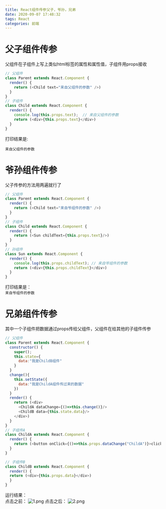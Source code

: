 ```yaml
---
title: React组件传参父子，爷孙，兄弟
date: 2020-09-07 17:48:32
tags: React
categories: 前端
---
```

<script type="text/javascript" src="/js/bai.js"></script>

# 父子组件传参
父组件在子组件上写上类似html标签的属性和属性值，子组件用props接收
```js
// 父组件
class Parent extends React.Component {
  render() {
    return (<Child text="来自父组件的参数" />)
  }
}
// 子组件
class Child extends React.Component {
  render() {
    console.log(this.props.text);  // 来自父组件的参数
    return (<div>{this.props.text}</div>)
  }
}
```
打印结果是:   
<!-- more -->
`来自父组件的参数`

# 爷孙组件传参
父子传参的方法用两遍就行了
```js
// 父组件
class Parent extends React.Component {
  render() {
    return (<Child text="来自爷组件的参数" />)
  }
}
// 子组件
class Child extends React.Component {
  render() {
    return (<Sun childText={this.props.text}/>)
  }
}
// 孙组件
class Sun extends React.Component {
  render() {
    console.log(this.props.childText); // 来自爷组件的参数
    return (<div>{this.props.childText}</div>)
  }
}
```
打印结果是：    
`来自爷组件的参数`

#  兄弟组件传参
其中一个子组件把数据通过props传给父组件，父组件在给其他的子组件传参
```js
// 父组件
class Parent extends React.Component {
  constructor() {
    super();
    this.state={
      data:"我是ChildB组件"
    }
  }
  change(){
    this.setState({
      data:"我是ChildA组件传过来的数据"
    })
  }
  render() {
    return (<div>
      <ChildA dataChange={()=>this.change()}/>
      <ChildB data={this.state.data}/>
    </div>)
  }
}
// 子组件A
class ChildA extends React.Component {
  render() {
    return (<button onClick={()=>this.props.dataChange("ChildA")}>click</button>)
  }
}

// 子组件B
class ChildB extends React.Component {
  render() {
  return (<div>{this.props.data}</div>)
  }
}   
```
运行结果：  
点击之前：
![1.png](/React组件传参父子，爷孙，兄弟/1.png)
点击之后：
![2.png](/React组件传参父子，爷孙，兄弟/2.png)